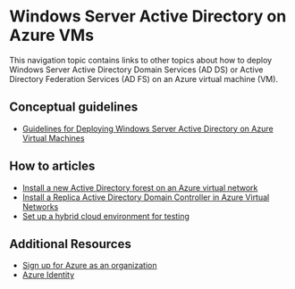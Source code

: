<properties pageTitle="Windows Server Active Directory on Azure VMs" description="You can run Windows Server Active Directory Domain Services (AD DS) or Active Directory Federation Services (AD FS) on Azure virtual machines." services="active-directory" documentationCenter="" authors="Justinha" manager="terrylan" editor="LisaToft"/>

<tags ms.service="active-directory" ms.date="04/27/2015" wacn.date=""/>


# Windows Server Active Directory on Azure VMs


This navigation topic contains links to other topics about how to deploy Windows Server Active Directory Domain Services (AD DS) or Active Directory Federation Services (AD FS) on an Azure virtual machine (VM). 

## Conceptual guidelines

- [Guidelines for Deploying Windows Server Active Directory on Azure Virtual Machines](https://msdn.microsoft.com/zh-CN/library/azure/jj156090.aspx) 

## How to articles

- [Install a new Active Directory forest on an Azure virtual network](/documentation/articles/active-directory-new-forest-virtual-machine)
- [Install a Replica Active Directory Domain Controller in Azure Virtual Networks](/documentation/articles/virtual-networks-install-replica-active-directory-domain-controller) 
- [Set up a hybrid cloud environment for testing](/documentation/articles/virtual-networks-setup-hybrid-cloud-environment-testing)


## Additional Resources

- [Sign up for Azure as an organization](/documentation/articles/sign-up-organization)
- [Azure Identity](/documentation/articles/fundamentals-identity)




